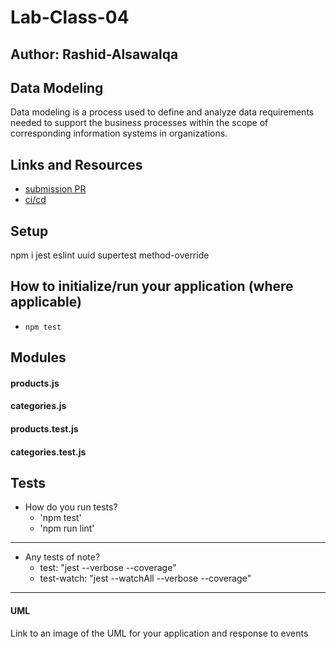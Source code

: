 # Lab-Class-04

## Author: Rashid-Alsawalqa

## Data Modeling

Data modeling is a process used to define and analyze data requirements needed to support the business processes within the scope of corresponding information systems in organizations.

## Links and Resources

- [submission PR](https://github.com/401-advanced-javascript-Rashid/Lab-Class-04/pull/1)
- [ci/cd](https://github.com/401-advanced-javascript-Rashid/Lab-Class-04/runs/411742819?check_suite_focus=true)

## Setup

npm i jest eslint uuid supertest method-override

## How to initialize/run your application (where applicable)

- `npm test`

## Modules

#### products.js
#### categories.js
#### products.test.js
#### categories.test.js


## Tests

- How do you run tests?
     - 'npm test'
     - 'npm run lint'
____
- Any tests of note?
  - test: "jest --verbose --coverage"
  - test-watch: "jest --watchAll --verbose --coverage"
____

#### UML

Link to an image of the UML for your application and response to events
